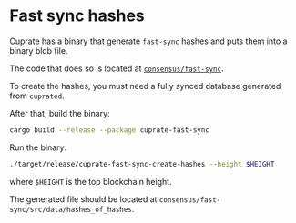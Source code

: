 # Fast sync hashes
Cuprate has a binary that generate `fast-sync` hashes and puts them into a binary blob file.

The code that does so is located at [`consensus/fast-sync`](https://github.com/Cuprate/cuprate/blob/main/consensus/fast-sync).

To create the hashes, you must need a fully synced database generated from `cuprated`.

After that, build the binary:
```bash
cargo build --release --package cuprate-fast-sync
```

Run the binary:
```bash
./target/release/cuprate-fast-sync-create-hashes --height $HEIGHT
```
where `$HEIGHT` is the top blockchain height.

The generated file should be located at `consensus/fast-sync/src/data/hashes_of_hashes`.